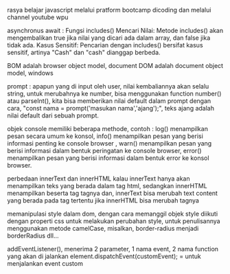 rasya belajar javascript melalui pratform bootcamp dicoding dan melalui channel youtube wpu

asynchronus await : 
Fungsi includes()
Mencari Nilai: Metode includes() akan mengembalikan true jika nilai yang dicari ada dalam array, dan false jika tidak ada.
Kasus Sensitif: Pencarian dengan includes() bersifat kasus sensitif, artinya "Cash" dan "cash" dianggap berbeda.

BOM adalah browser object model, document
DOM adalah document object model, windows

prompt : apapun yang di input oleh user, nilai kembaliannya akan selalu string, untuk merubahnya ke number, bisa menggunakan function number() atau parseInt(), kita bisa memberikan nilai default dalam prompt dengan cara, "const nama = prompt('masukan nama','ajang');", teks ajang adalah nilai default dari sebuah prompt.

objek console memiliki beberapa methode, contoh : log() menampilkan pesan secara umum ke konsol, info() menampilkan pesan yang berisi informasi penting ke console browser , warn() menampilkan pesan yang berisi informasi dalam bentuk peringatan ke console browser, error() menampilkan pesan yang berisi informasi dalam bentuk error ke konsol browser.

perbedaan innerText dan innerHTML
kalau innerText hanya akan menampilkan teks yang berada dalam tag html, sedangkan innerHTML menampilkan beserta tag tagnya
dan, innerText bisa merubah text content yang berada pada tag tertentu jika innerHTML bisa merubah tagnya

memanipulasi style dalam dom, dengan cara memanggil objek style diikuti dengan properti css untuk melakukan perubahan style, untuk penulisannya menggunakan metode camelCase, misalkan, border-radius menjadi borderRadius dll...

addEventListener(), menerima 2 parameter, 1 nama event, 2 nama function yang akan di jalankan
element.dispatchEvent(customEvent); = untuk menjalankan event custom